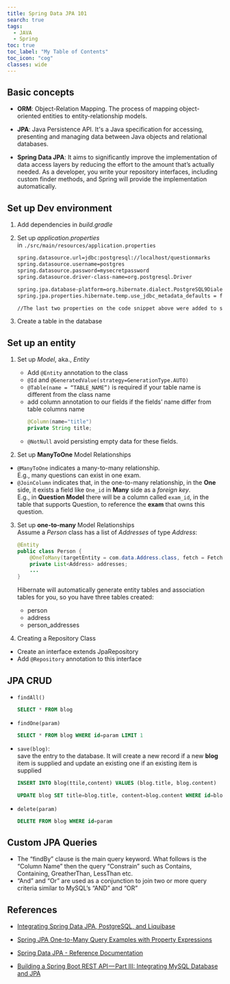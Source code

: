 ```yaml
---
title: Spring Data JPA 101
search: true
tags: 
  - JAVA
  - Spring
toc: true
toc_label: "My Table of Contents"
toc_icon: "cog"
classes: wide
---
```


## Basic concepts

- **ORM**: Object-Relation Mapping. The process of mapping object-oriented entities to entity-relationship models.

- **JPA**: Java Persistence API. It's a Java specification for accessing, presenting and managing data between Java objects and relational databases.

- **Spring Data JPA**: It aims to significantly improve the implementation of data access layers by reducing the effort to the amount that’s actually needed. As a developer, you write your repository interfaces, including custom finder methods, and Spring will provide the implementation automatically.


## Set up Dev environment

1. Add dependencies in _build.gradle_

2. Set up _application.properties_  
  in `./src/main/resources/application.properties`
    ```bash
    spring.datasource.url=jdbc:postgresql://localhost/questionmarks
    spring.datasource.username=postgres
    spring.datasource.password=mysecretpassword
    spring.datasource.driver-class-name=org.postgresql.Driver
    
    spring.jpa.database-platform=org.hibernate.dialect.PostgreSQL9Dialect
    spring.jpa.properties.hibernate.temp.use_jdbc_metadata_defaults = false
    
    //The last two properties on the code snippet above were added to suppress an annoying exception that occurs when JPA (Hibernate) tries to verify PostgreSQL CLOB feature.
    ```
3. Create a table in the database

## Set up an entity

1. Set up _Model_, aka., _Entity_
    - Add `@Entity` annotation to the class
    - `@Id` and `@GeneratedValue(strategy=GenerationType.AUTO)`
    - `@Table(name = “TABLE_NAME”)` is required if your table name is different from the class name
    - add column annotation to our fields if the fields’ name differ from table columns name
      ```java
      @Column(name="title")
      private String title; 
      ```
    - `@NotNull` avoid persisting empty data for these fields.
    
2. Set up **ManyToOne** Model Relationships
  - `@ManyToOne` indicates a many-to-many relationship.  
    E.g., many questions can exist in one exam.
  - `@JoinColumn` indicates that, in the one-to-many relationship, in the **One** side, it exists a field like `One_id` in **Many** side as a _foreign key_.  
  E.g., in **Question Model** there will be a column called `exam_id`, in the table that supports Question, to reference the **exam** that owns this question.
3. Set up **one-to-many** Model Relationships  
Assume a _Person_ class has a list of _Addresses_ of type _Address_:
    ```java
    @Entity
    public class Person {
        @OneToMany(targetEntity = com.data.Address.class, fetch = FetchType.EAGER, cascade = CascadeType.ALL)
        private List<Address> addresses;
        ...
    }    
    ```
    Hibernate will automatically generate entity tables and association tables for you, so you have three tables created:

    - person
    - address
    - person_addresses


4. Creating a Repository Class
  - Create an interface extends JpaRepository
  - Add `@Repository` annotation to this interface
  
  
## JPA CRUD

- `findAll()`
    ```sql
    SELECT * FROM blog
    ```
    
- `findOne(param)`
    ```sql
    SELECT * FROM blog WHERE id=param LIMIT 1
    ```

- `save(blog)`:  
save the entry to the database. It will create a new record if a new **blog** item is supplied and update an existing one if an existing item is supplied
    ```sql
    INSERT INTO blog(ttile,content) VALUES (blog.title, blog.content)  
    
    UPDATE blog SET title=blog.title, content=blog.content WHERE id=blog.id
    ```
- `delete(param)`
    ```sql
    DELETE FROM blog WHERE id=param
    ```
    
## Custom JPA Queries

- The “findBy” clause is the main query keyword. What follows is the “Column Name” then the query “Constrain” such as Contains, Containing, GreatherThan, LessThan etc.
- “And” and “Or” are used as a conjunction to join two or more query criteria similar to MySQL’s “AND” and “OR”


## References 

- [Integrating Spring Data JPA, PostgreSQL, and Liquibase](https://auth0.com/blog/integrating-spring-data-jpa-postgresql-liquibase/?utm_source=medium&utm_medium=sc&utm_campaign=spring_data_jpa)

- [Spring JPA One-to-Many Query Examples with Property Expressions](https://medium.com/@evonsdesigns/spring-jpa-one-to-many-query-examples-281078bc457b)

- [Spring Data JPA - Reference Documentation](https://docs.spring.io/spring-data/jpa/docs/current/reference/html/)

- [Building a Spring Boot REST API — Part III: Integrating MySQL Database and JPA](https://medium.com/@salisuwy/building-a-spring-boot-rest-api-part-iii-integrating-mysql-database-and-jpa-81391404046a)